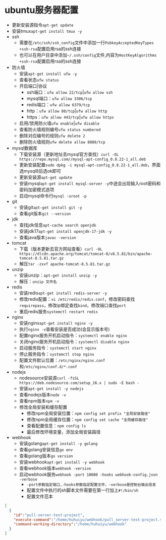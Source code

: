 # ubuntu服务器配置

- 更新安装源指令`apt-get update`
- 安装tmux`apt-get install tmux -y`
- ssh
  - 需要在`/etc/ssh/ssh_config`文件中添加一行`PubkeyAcceptedKeyTypes +ssh-rsa`配置启用rsa的ssh连接
  - 也可以在用户目录中添加`~/.ssh/config`文件,内容为`HostKeyAlgorithms +ssh-rsa`配置启用rsa的ssh连接
- 防火墙
  - 安装`apt-get install ufw -y`
  - 查看状态`ufw status`
  - 开启端口|协议
    - ssh端口：`ufw allow 22/tcp`|`ufw allow ssh`
    - mysql端口：`ufw allow 3306/tcp`
    - redis端口：`ufw allow 6379/tcp`
    - http：`ufw allow 80/tcp`|`ufw allow http`
    - https：`ufw allow 443/tcp`|`ufw allow https`
  - 启用/禁用防火墙`ufw enable`|`ufw disable`
  - 查看防火墙规则编号`ufw status numbered`
  - 删除对应编号的规则`ufw delete 2`
  - 删除防火墙规则`ufw delete allow 8080/tcp`
- mysql数据库
  - 下载安装源（更新地址去mysql官方查找）`curl -OL  https://repo.mysql.com//mysql-apt-config_0.8.22-1_all.deb`
  - 更新安装配置`sudo dpkg -i mysql-apt-config_0.8.22-1_all.deb`，界面选mysql8后选ok即可
  - 更新安装源`apt-get update`
  - 安装mysql`apt-get install mysql-server -y`中途会出现输入root密码和密码加密模式选项
  - 启动mysql命令行`mysql -uroot -p`
- git
  - 安装git`apt-get install git -y`
  - 查看git版本`git --version`
- jdk
  - 查找jdk信息`apt-cache search openjdk`
  - 安装jdk17`apt-get install openjdk-17-jdk -y`
  - 查看java版本`javac -version`
- tomcat
  - 下载（版本更新去官方网站查看）`curl -OL https://dlcdn.apache.org/tomcat/tomcat-8/v8.5.81/bin/apache-tomcat-8.5.81.tar.gz`
  - 解压`tar -zxvf apache-tomcat-8.5.81.tar.gz`
- unzip
  - 安装unzip：`apt-get install unzip -y`
  - 解压：`unzip 文件名`
- redis
  - 安装redis`apt-get install redis-server -y`
  - 修改redis配置：`vi /etc/redis/redis.conf`，修改密码查找`requirepass`，修改ip绑定查找`bind`，修改端口查找`port`
  - 重启redis服务`systemctl restart redis`
- nginx
  - 安装nginx`apt-get install nginx -y`
  - 执行`nginx -v`查看安装是否成功(会显示版本号)
  - 配置nginx服务开机启动指令：`systemctl enable nginx`
  - 关闭nginx服务开机启动指令：`systemctl disable nginx`
  - 启动服务指令：`systemctl start nginx`
  - 停止服务指令：`systemctl stop nginx`
  - 配置文件默认位置：`/etc/nginx/nginx.conf`和`/etc/nginx/conf.d/*.conf`
- nodejs
  - nodesource安装源`curl -fsSL https://deb.nodesource.com/setup_16.x | sudo -E bash -`
  - 安装`apt-get install -y nodejs`
  - 查看nodejs版本`node -v`
  - 查看npm版本`npm -v`
  - 修改全局安装和缓存配置
    - 修改npm全局安装位置：`npm config set prefix "全局安装路径"`
    - 修改npm全局缓存位置：`npm config set cache "全局缓存路径"`
    - 查看配置信息：`npm config ls`
    - 最后修改环境变量，添加全局安装路径
- webhook
  - 安装golang`apt-get install -y golang`
  - 查看golang安装信息`go env`
  - 查看golang版本`go version`
  - 安装webhook`apt-get install -y webhook`
  - 查看webhook版本`webhook -version`
  - 启动webhook服务`webhook -port 10000 -hooks webhook-config.json -verbose`
    - `-port参数指定端口,-hooks参数指定配置文件，-verbose是控制台输出信息`
    - 配置文件中执行的sh脚本文件需要在第一行加上`#!/bin/sh`
    - 配置文件范本

```json
[
  {
    "id":"pull-server-test-project",
    "execute-command":"/home/huhuiyu/webhook/pull_server-test-project.sh",
    "command-working-directory":"/home/huhuiyu/webhook"
  }
]
```

